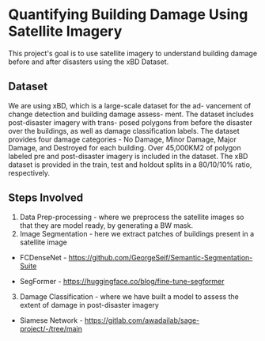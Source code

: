 # Quantifying Building Damage Using Satellite Imagery

This project's goal is to use satellite imagery to understand building damage before and after disasters using the xBD Dataset.

## Dataset

We are using xBD, which is a large-scale dataset for the ad-
vancement of change detection and building damage assess-
ment. The dataset includes post-disaster imagery with trans-
posed polygons from before the disaster over the buildings,
as well as damage classification labels. The dataset provides
four damage categories - No Damage, Minor Damage, Major
Damage, and Destroyed for each building. Over 45,000KM2
of polygon labeled pre and post-disaster imagery is included
in the dataset. The xBD dataset is provided in the train, test
and holdout splits in a 80/10/10% ratio, respectively.

## Steps Involved

1. Data Prep-processing -  where we preprocess the satellite images so that they are model ready, by generating a BW mask. 
2. Image Segmentation - here we extract patches of buildings present in a satellite image    
* FCDenseNet - https://github.com/GeorgeSeif/Semantic-Segmentation-Suite

* SegFormer - https://huggingface.co/blog/fine-tune-segformer

3. Damage Classification - where we have built a model to assess the extent of damage in post-disaster imagery
* Siamese Network - https://gitlab.com/awadailab/sage-project/-/tree/main


